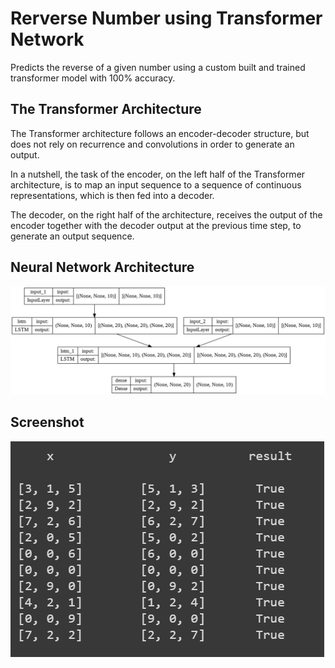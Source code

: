 
# Rerverse Number using Transformer Network

Predicts the reverse of a given number using a custom built and trained transformer model with 100% accuracy.

## The Transformer Architecture
The Transformer architecture follows an encoder-decoder structure, 
but does not rely on recurrence and convolutions in order to generate an output. 

In a nutshell, the task of the encoder, on the left half of the Transformer architecture, 
is to map an input sequence to a sequence of continuous representations, which is then fed into a decoder. 

The decoder, on the right half of the architecture, receives the output of the encoder
 together with the decoder output at the previous time step, to generate an output sequence.
## Neural Network Architecture
![App Screenshot](https://raw.githubusercontent.com/soorajks2002/Reverse-Number-using-TRANSFORMERS/main/Screenshots/image_1.png)


## Screenshot
![App Screenshot](https://raw.githubusercontent.com/soorajks2002/Reverse-Number-using-TRANSFORMERS/main/Screenshots/image_2.png)

